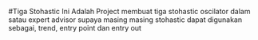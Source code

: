 #Tiga Stohastic
Ini Adalah Project membuat tiga stohastic oscilator dalam satau expert advisor supaya masing masing stohastic dapat digunakan sebagai, trend, entry point dan entry out
